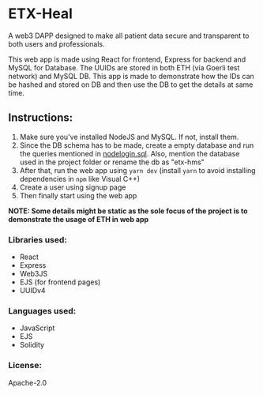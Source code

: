 # ETX-Heal

A web3 DAPP designed to make all patient data secure and transparent to both users and professionals.

This web app is made using React for frontend, Express for backend and MySQL for Database. The UUIDs are stored in both ETH (via Goerli test network) and MySQL DB. This app is made to demonstrate how the IDs can be hashed and stored on DB and then use the DB to get the details at same time.

## Instructions:
1. Make sure you've installed NodeJS and MySQL. If not, install them. 
2. Since the DB schema has to be made, create a empty database and run the queries mentioned in [nodelogin.sql](./hms/nodelogin.sql). Also, mention the database used in the project folder or rename the db as "etx-hms"
3. After that, run the web app using `yarn dev` (install `yarn` to avoid installing dependencies in `npm` like Visual C++)
4. Create a user using signup page
5. Then finally start using the web app

**NOTE: Some details might be static as the sole focus of the project is to demonstrate the usage of ETH in web app**

### Libraries used:
 - React
 - Express
 - Web3JS
 - EJS (for frontend pages)
 - UUIDv4

### Languages used:
 - JavaScript
 - EJS
 - Solidity

### License:
Apache-2.0
